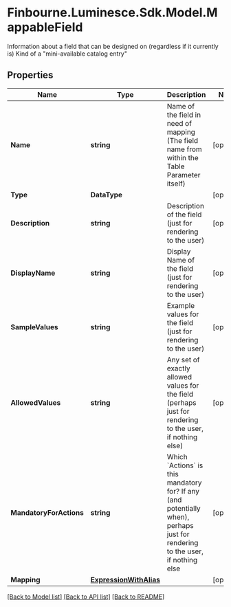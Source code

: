 # Finbourne.Luminesce.Sdk.Model.MappableField
Information about a field that can be designed on (regardless if it currently is)  Kind of a \"mini-available catalog entry\"

## Properties

Name | Type | Description | Notes
------------ | ------------- | ------------- | -------------
**Name** | **string** | Name of the field in need of mapping (The field name from within the Table Parameter itself) | [optional] 
**Type** | **DataType** |  | [optional] 
**Description** | **string** | Description of the field (just for rendering to the user) | [optional] 
**DisplayName** | **string** | Display Name of the field (just for rendering to the user) | [optional] 
**SampleValues** | **string** | Example values for the field (just for rendering to the user) | [optional] 
**AllowedValues** | **string** | Any set of exactly allowed values for the field (perhaps just for rendering to the user, if nothing else) | [optional] 
**MandatoryForActions** | **string** | Which &#x60;Actions&#x60; is this mandatory for? If any (and potentially when), perhaps just for rendering to the user, if nothing else | [optional] 
**Mapping** | [**ExpressionWithAlias**](ExpressionWithAlias.md) |  | [optional] 

[[Back to Model list]](../README.md#documentation-for-models) [[Back to API list]](../README.md#documentation-for-api-endpoints) [[Back to README]](../README.md)


